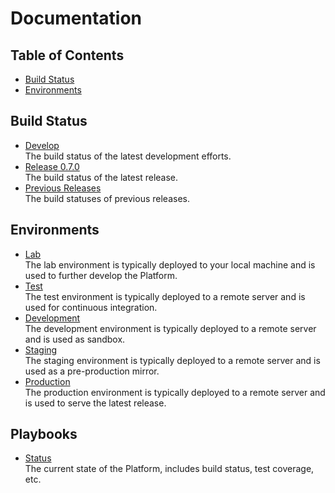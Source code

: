# Documentation

## Table of Contents

- [Build Status](#build-status)
- [Environments](#environments)

## Build Status

- [Develop](branches/develop.md)<br>The build status of the latest development efforts.
- [Release 0.7.0](releases/v0.7.0.md)<br>The build status of the latest release.
- [Previous Releases](releases/index.md)<br>The build statuses of previous releases.

## Environments

- [Lab](lab/index.md)<br>The lab environment is typically deployed to your local machine and is used to further develop the Platform.
- [Test](test/index.md)<br>The test environment is typically deployed to a remote server and is used for continuous integration.
- [Development](dev/index.md)<br>The development environment is typically deployed to a remote server and is used as sandbox.
- [Staging](stag/index.md)<br>The staging environment is typically deployed to a remote server and is used as a pre-production mirror.
- [Production](prod/index.md)<br>The production environment is typically deployed to a remote server and is used to serve the latest release.

## Playbooks

- [Status](status/index.md)<br>The current state of the Platform, includes build status, test coverage, etc.
